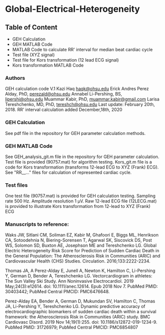 # Global-Electrical-Heterogeneity

## Table of Content
  - GEH Calculation
  - GEH MATLAB Code
  - MATLAB Code to calculate RR' interval for median beat cardiac cycle
  - Test file (XYZ signal)
  - Test file for Kors transformation (12 lead ECG signal)
  - Kors transformation MATLAB Code
  
### Authors
GEH calculation code V.1
Kazi Haq <haqk@ohsu.edu> 
Erick Andres Perez Alday, PhD, <perezald@ohsu.edu>
Annabel Li-Pershing, BS, <lipershi@ohsu.edu>
Muammar Kabir, PhD, <muammar.kabir@gmail.com>
Larisa Tereshchenko, MD, PhD, <tereshch@ohsu.edu>
Last update: February 20th, 2018. RR' interval calculation added December,18th, 2020
  
### GEH Calculation
See pdf file in the repository for GEH parameter calculation methods.

### GEH MATLAB Code
See GEH_analysis_git.m file in the repository for GEH parameter calculation. Test file is provided (90757.mat) for algorithm testing.
Kors_git.m file is a code for Kors transformation (transforms 12-lead ECG to XYZ (Frank) ECG). See "RR__..." files for calculation of represented cardiac cycle.

### Test files
One test file (90757.mat) is provided for GEH calculation testing. Sampling rate 500 Hz. Amplitude resolution 1 µV.
Raw 12-lead ECG file (12LECG.mat) is provided to illustrate Kors transformation from 12-lead to XYZ (Frank) ECG

### Manuscripts to reference:
Waks JW, Sitlani CM, Soliman EZ, Kabir M, Ghafoori E, Biggs ML, Henrikson CA, Sotoodehnia N, Biering-Sorensen T, Agarwal SK, Siscovick DS, Post WS, Solomon SD, Buxton AE, Josephson ME and Tereshchenko LG. Global Electric Heterogeneity Risk Score for Prediction of Sudden Cardiac Death in the General Population: The Atherosclerosis Risk in Communities (ARIC) and Cardiovascular Health (CHS) Studies. Circulation. 2016;133:2222-2234.

Thomas JA, A Perez-Alday E, Junell A, Newton K, Hamilton C, Li-Pershing Y, German D, Bender A, Tereshchenko LG. Vectorcardiogram in athletes: The Sun Valley Ski Study. Ann Noninvasive Electrocardiol. 2019 May;24(3):e12614. doi: 10.1111/anec.12614. Epub 2018 Nov 7. PubMed PMID: 30403442; PubMed Central PMCID: PMC6476648.

Perez-Alday EA, Bender A, German D, Mukundan SV, Hamilton C, Thomas JA, Li-Pershing Y, Tereshchenko LG. Dynamic predictive accuracy of electrocardiographic biomarkers of sudden cardiac death within a survival framework: the Atherosclerosis Risk in Communities (ARIC) study. BMC Cardiovasc Disord. 2019 Nov 14;19(1):255. doi: 10.1186/s12872-019-1234-9. PubMed PMID: 31726979; PubMed Central PMCID: PMC6854807
